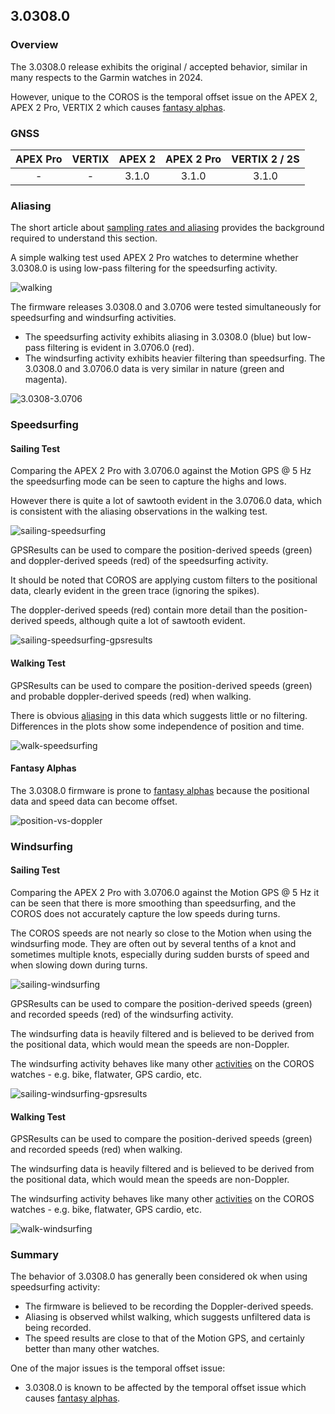 ## 3.0308.0

### Overview

The 3.0308.0 release exhibits the original / accepted behavior, similar in many respects to the Garmin watches in 2024.

However, unique to the COROS is the temporal offset issue on the APEX 2, APEX 2 Pro, VERTIX 2 which causes [fantasy alphas](../../alpha/README.md).



### GNSS

| APEX Pro | VERTIX | APEX 2 | APEX 2 Pro | VERTIX 2 / 2S |
| :------: | :----: | :----: | :--------: | :-----------: |
|    -     |   -    | 3.1.0  |   3.1.0    |     3.1.0     |



### Aliasing

The short article about [sampling rates and aliasing](../../../../general/aliasing/README.md) provides the background required to understand this section.

A simple walking test used APEX 2 Pro watches to determine whether 3.0308.0 is using low-pass filtering for the speedsurfing activity.

![walking](img/devices.jpg)

The firmware releases 3.0308.0 and 3.0706 were tested simultaneously for speedsurfing and windsurfing activities.

- The speedsurfing activity exhibits aliasing in 3.0308.0 (blue) but low-pass filtering is evident in 3.0706.0 (red).
- The windsurfing activity exhibits heavier filtering than speedsurfing. The 3.0308.0 and 3.0706.0 data is very similar in nature (green and magenta).

![3.0308-3.0706](img/3.0308-3.0706.png)



### Speedsurfing

#### Sailing Test

Comparing the APEX 2 Pro with 3.0706.0 against the Motion GPS @ 5 Hz the speedsurfing mode can be seen to capture the highs and lows.

However there is quite a lot of sawtooth evident in the 3.0706.0 data, which is consistent with the aliasing observations in the walking test.

![sailing-speedsurfing](img/sailing-speedsurfing.png)

GPSResults can be used to compare the position-derived speeds (green) and doppler-derived speeds (red) of the speedsurfing activity.

It should be noted that COROS are applying custom filters to the positional data, clearly evident in the green trace (ignoring the spikes).

The doppler-derived speeds (red) contain more detail than the position-derived speeds, although quite a lot of sawtooth evident.

![sailing-speedsurfing-gpsresults](img/sailing-speedsurfing-gpsresults.png)



#### Walking Test

GPSResults can be used to compare the position-derived speeds (green) and probable doppler-derived speeds (red) when walking.

There is obvious [aliasing](../../../../general/aliasing/README.md) in this data which suggests little or no filtering. Differences in the plots show some independence of position and time.

![walk-speedsurfing](img/walk-speedsurfing.png)



#### Fantasy Alphas

The 3.0308.0 firmware is prone to [fantasy alphas](../../alpha/README.md) because the positional data and speed data can become offset.

![position-vs-doppler](img/position-vs-doppler.png)



### Windsurfing

#### Sailing Test

Comparing the APEX 2 Pro with 3.0706.0 against the Motion GPS @ 5 Hz it can be seen that there is more smoothing than speedsurfing, and the COROS does not accurately capture the low speeds during turns.

The COROS speeds are not nearly so close to the Motion when using the windsurfing mode. They are often out by several tenths of a knot and sometimes multiple knots, especially during sudden bursts of speed and when slowing down during turns.

![sailing-windsurfing](img/sailing-windsurfing.png)



GPSResults can be used to compare the position-derived speeds (green) and recorded speeds (red) of the windsurfing activity.

The windsurfing data is heavily filtered and is believed to be derived from the positional data, which would mean the speeds are non-Doppler.

The windsurfing activity behaves like many other [activities](../../activities/README.md) on the COROS watches - e.g. bike, flatwater, GPS cardio, etc.

![sailing-windsurfing-gpsresults](img/sailing-windsurfing-gpsresults.png)



#### Walking Test

GPSResults can be used to compare the position-derived speeds (green) and recorded speeds (red) when walking.

The windsurfing data is heavily filtered and is believed to be derived from the positional data, which would mean the speeds are non-Doppler.

The windsurfing activity behaves like many other [activities](../../activities/README.md) on the COROS watches - e.g. bike, flatwater, GPS cardio, etc.

![walk-windsurfing](img/walk-windsurfing.png)



### Summary

The behavior of 3.0308.0 has generally been considered ok when using speedsurfing activity:

- The firmware is believed to be recording the Doppler-derived speeds.
- Aliasing is observed whilst walking, which suggests unfiltered data is being recorded.
- The speed results are close to that of the Motion GPS, and certainly better than many other watches.

One of the major issues is the temporal offset issue:

- 3.0308.0 is known to be affected by the temporal offset issue which causes [fantasy alphas](../../alpha/README.md).

